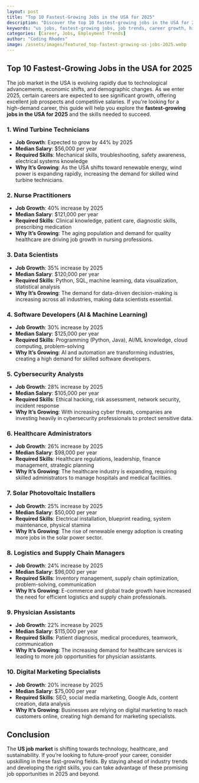 ```yaml
---
layout: post
title: "Top 10 Fastest-Growing Jobs in the USA for 2025"
description: "Discover the top 10 fastest-growing jobs in the USA for 2025. Learn about the skills required, salary expectations, and future job prospects."
keywords: "us jobs, fastest-growing jobs, job trends, career growth, high-demand jobs, best careers 2025"
categories: [Career, Jobs, Employment Trends]
author: "Coding Rhodes"
image: /assets/images/featured_top-fastest-growing-us-jobs-2025.webp
---
```


## Top 10 Fastest-Growing Jobs in the USA for 2025

The job market in the USA is evolving rapidly due to technological advancements, economic shifts, and demographic changes. As we enter 2025, certain careers are expected to see significant growth, offering excellent job prospects and competitive salaries. If you're looking for a high-demand career, this guide will help you explore the **fastest-growing jobs in the USA for 2025** and the skills needed to succeed.

### 1. **Wind Turbine Technicians**
- **Job Growth**: Expected to grow by 44% by 2025
- **Median Salary**: $56,000 per year
- **Required Skills**: Mechanical skills, troubleshooting, safety awareness, electrical systems knowledge
- **Why It’s Growing**: As the USA shifts toward renewable energy, wind power is expanding rapidly, increasing the demand for skilled wind turbine technicians.

### 2. **Nurse Practitioners**
- **Job Growth**: 40% increase by 2025
- **Median Salary**: $121,000 per year
- **Required Skills**: Clinical knowledge, patient care, diagnostic skills, prescribing medication
- **Why It’s Growing**: The aging population and demand for quality healthcare are driving job growth in nursing professions.

### 3. **Data Scientists**
- **Job Growth**: 35% increase by 2025
- **Median Salary**: $120,000 per year
- **Required Skills**: Python, SQL, machine learning, data visualization, statistical analysis
- **Why It’s Growing**: The demand for data-driven decision-making is increasing across all industries, making data scientists essential.

### 4. **Software Developers (AI & Machine Learning)**
- **Job Growth**: 30% increase by 2025
- **Median Salary**: $125,000 per year
- **Required Skills**: Programming (Python, Java), AI/ML knowledge, cloud computing, problem-solving
- **Why It’s Growing**: AI and automation are transforming industries, creating a high demand for skilled software developers.

### 5. **Cybersecurity Analysts**
- **Job Growth**: 28% increase by 2025
- **Median Salary**: $105,000 per year
- **Required Skills**: Ethical hacking, risk assessment, network security, incident response
- **Why It’s Growing**: With increasing cyber threats, companies are investing heavily in cybersecurity professionals to protect sensitive data.

### 6. **Healthcare Administrators**
- **Job Growth**: 26% increase by 2025
- **Median Salary**: $98,000 per year
- **Required Skills**: Healthcare regulations, leadership, finance management, strategic planning
- **Why It’s Growing**: The healthcare industry is expanding, requiring skilled administrators to manage hospitals and medical facilities.

### 7. **Solar Photovoltaic Installers**
- **Job Growth**: 25% increase by 2025
- **Median Salary**: $50,000 per year
- **Required Skills**: Electrical installation, blueprint reading, system maintenance, physical stamina
- **Why It’s Growing**: The rise of renewable energy adoption is creating more jobs in the solar power sector.

### 8. **Logistics and Supply Chain Managers**
- **Job Growth**: 24% increase by 2025
- **Median Salary**: $96,000 per year
- **Required Skills**: Inventory management, supply chain optimization, problem-solving, communication
- **Why It’s Growing**: E-commerce and global trade growth have increased the need for efficient logistics and supply chain professionals.

### 9. **Physician Assistants**
- **Job Growth**: 22% increase by 2025
- **Median Salary**: $115,000 per year
- **Required Skills**: Patient diagnosis, medical procedures, teamwork, communication
- **Why It’s Growing**: The increasing demand for healthcare services is leading to more job opportunities for physician assistants.

### 10. **Digital Marketing Specialists**
- **Job Growth**: 20% increase by 2025
- **Median Salary**: $75,000 per year
- **Required Skills**: SEO, social media marketing, Google Ads, content creation, data analysis
- **Why It’s Growing**: Businesses are relying on digital marketing to reach customers online, creating high demand for marketing specialists.

## **Conclusion**
The **US job market** is shifting towards technology, healthcare, and sustainability. If you’re looking to future-proof your career, consider upskilling in these fast-growing fields. By staying ahead of industry trends and developing the right skills, you can take advantage of these promising job opportunities in 2025 and beyond.

